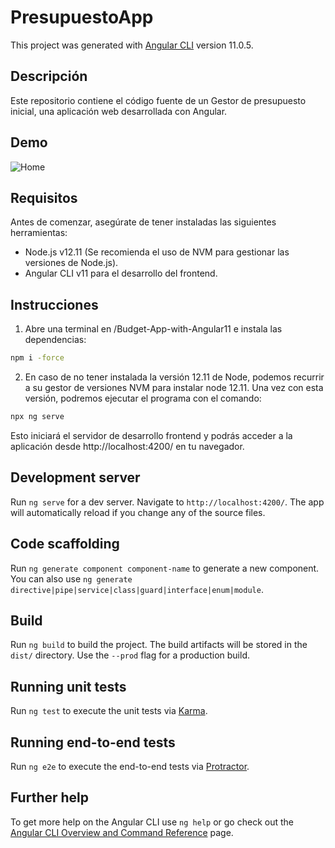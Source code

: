# PresupuestoApp

This project was generated with [Angular CLI](https://github.com/angular/angular-cli) version 11.0.5.


## Descripción
Este repositorio contiene el código fuente de un Gestor de presupuesto inicial, una aplicación web desarrollada con Angular.


## Demo
![Home](https://i.imgur.com/LgTr9IY.png)


## Requisitos
Antes de comenzar, asegúrate de tener instaladas las siguientes herramientas:

- Node.js v12.11 (Se recomienda el uso de NVM para gestionar las versiones de Node.js).
- Angular CLI v11 para el desarrollo del frontend.


## Instrucciones

1. Abre una terminal en /Budget-App-with-Angular11 e instala las dependencias:
```bash
npm i -force
```

2. En caso de no tener instalada la versión 12.11 de Node, podemos recurrir a su gestor de versiones NVM para instalar node 12.11. Una vez con esta versión, podremos ejecutar el programa con el comando:
```bash
npx ng serve
```


Esto iniciará el servidor de desarrollo frontend y podrás acceder a la aplicación desde http://localhost:4200/ en tu navegador.








## Development server

Run `ng serve` for a dev server. Navigate to `http://localhost:4200/`. The app will automatically reload if you change any of the source files.

## Code scaffolding

Run `ng generate component component-name` to generate a new component. You can also use `ng generate directive|pipe|service|class|guard|interface|enum|module`.

## Build

Run `ng build` to build the project. The build artifacts will be stored in the `dist/` directory. Use the `--prod` flag for a production build.

## Running unit tests

Run `ng test` to execute the unit tests via [Karma](https://karma-runner.github.io).

## Running end-to-end tests

Run `ng e2e` to execute the end-to-end tests via [Protractor](http://www.protractortest.org/).

## Further help

To get more help on the Angular CLI use `ng help` or go check out the [Angular CLI Overview and Command Reference](https://angular.io/cli) page.

